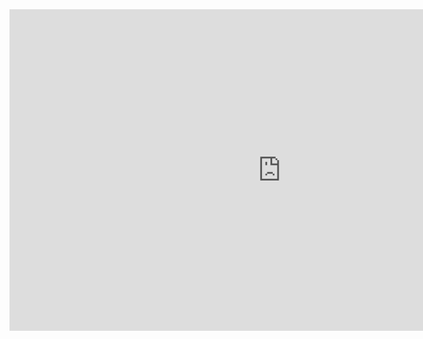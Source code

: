 <iframe src="https://docs.google.com/presentation/d/e/2PACX-1vSokUcAAteVY1bgGjdMXV6d_7-pcj960Z2eT6dAr_IrEWfcBq4kovbHYqxrlDXHmE3dY7zkr3huhjZ7/embed?start=false&loop=false&delayms=3000" frameborder="0" width="960" height="569" allowfullscreen="true" mozallowfullscreen="true" webkitallowfullscreen="true"></iframe>